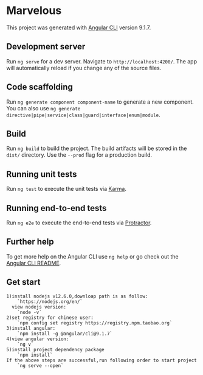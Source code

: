 # Marvelous

This project was generated with [Angular CLI](https://github.com/angular/angular-cli) version 9.1.7.

## Development server

Run `ng serve` for a dev server. Navigate to `http://localhost:4200/`. The app will automatically reload if you change any of the source files.

## Code scaffolding

Run `ng generate component component-name` to generate a new component. You can also use `ng generate directive|pipe|service|class|guard|interface|enum|module`.

## Build

Run `ng build` to build the project. The build artifacts will be stored in the `dist/` directory. Use the `--prod` flag for a production build.

## Running unit tests

Run `ng test` to execute the unit tests via [Karma](https://karma-runner.github.io).

## Running end-to-end tests

Run `ng e2e` to execute the end-to-end tests via [Protractor](http://www.protractortest.org/).

## Further help

To get more help on the Angular CLI use `ng help` or go check out the [Angular CLI README](https://github.com/angular/angular-cli/blob/master/README.md).

## Get start
	1)install nodejs v12.6.0,downloap path is as follow:
		`https://nodejs.org/en/`
	  view nodejs version:
		`node -v`
	2)set registry for chinese user:
		`npm config set registry https://registry.npm.taobao.org`
	3)install angular:
		`npm install -g @angular/cli@9.1.7`
	4)view angular version:
		`ng v`
	5)install project dependency package
		`npm install`
	If the above steps are successful,run following order to start project
		`ng serve --open`
	